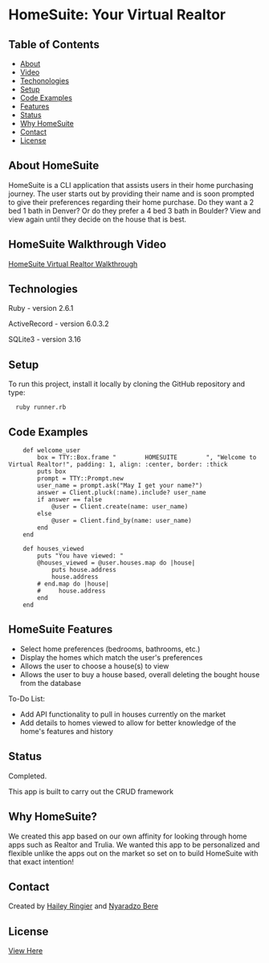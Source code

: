 # HomeSuite: Your Virtual Realtor

## Table of Contents
* [About](#about-homesuite)
* [Video](#homesuite-walkthrough-video)
* [Techonologies](#technologies)
* [Setup](#setup)
* [Code Examples](#code-examples)
* [Features](#homesuite-features)
* [Status](#status)
* [Why HomeSuite](#why-homesuite)
* [Contact](#contact)
* [License](#license)

## About HomeSuite
HomeSuite is a CLI application that assists users in their home purchasing journey. The user starts out by providing their name and is soon prompted to give their preferences regarding their home purchase. Do they want a 2 bed 1 bath in Denver? Or do they prefer a 4 bed 3 bath in Boulder? View and view again until they decide on the house that is best.

## HomeSuite Walkthrough Video
[HomeSuite Virtual Realtor Walkthrough](https://youtu.be/eMHFxcF2l08)

## Technologies
Ruby - version 2.6.1

ActiveRecord - version 6.0.3.2

SQLite3 - version 3.16

## Setup
To run this project, install it locally by cloning the GitHub repository and type:
```
  ruby runner.rb

```
## Code Examples

```
    def welcome_user
        box = TTY::Box.frame "        HOMESUITE        ", "Welcome to Virtual Realtor!", padding: 1, align: :center, border: :thick
        puts box
        prompt = TTY::Prompt.new
        user_name = prompt.ask("May I get your name?")
        answer = Client.pluck(:name).include? user_name
        if answer == false 
            @user = Client.create(name: user_name)
        else
            @user = Client.find_by(name: user_name)
        end
    end
```
```
    def houses_viewed
        puts "You have viewed: "
        @houses_viewed = @user.houses.map do |house|
            puts house.address
            house.address
        # end.map do |house|
        #     house.address
        end
    end
```
## HomeSuite Features
* Select home preferences (bedrooms, bathrooms, etc.)
* Display the homes which match the user's preferences
* Allows the user to choose a house(s) to view
* Allows the user to buy a house based, overall deleting the bought house from the database

To-Do List:
* Add API functionality to pull in houses currently on the market
* Add details to homes viewed to allow for better knowledge of the home's features and history

## Status
Completed.

This app is built to carry out the CRUD framework

## Why HomeSuite?
We created this app based on our own affinity for looking through home apps such as Realtor and Trulia. We wanted this app to be personalized and flexible unlike the apps out on the market so set on to build HomeSuite with that exact intention!

## Contact
Created by [Hailey Ringier](https://www.linkedin.com/in/hailey-ringier/) and [Nyaradzo Bere](http://www.linkedin.com/in/nyaradzo-bere)

## License
[View Here](License.txt)
